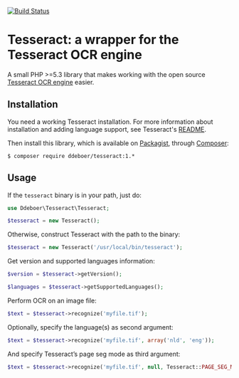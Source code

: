 [![Build Status](https://travis-ci.org/ddeboer/tesseract.png?branch=master)](https://travis-ci.org/ddeboer/tesseract)

Tesseract: a wrapper for the Tesseract OCR engine
================================================

A small PHP >=5.3 library that makes working with the open source [Tesseract OCR engine](https://code.google.com/p/tesseract-ocr/) 
easier.

Installation
------------

You need a working Tesseract installation. For more information about 
installation and adding language support, see Tesseract's [README](https://code.google.com/p/tesseract-ocr/wiki/ReadMe).

Then install this library, which is available on [Packagist](http://packagist.org/packages/ddeboer/tesseract),
through [Composer](http://getcomposer.org/):

    $ composer require ddeboer/tesseract:1.*

Usage
-----

If the `tesseract` binary is in your path, just do:

```php
use Ddeboer\Tesseract\Tesseract;

$tesseract = new Tesseract();
```

Otherwise, construct Tesseract with the path to the binary:

```php
$tesseract = new Tesseract('/usr/local/bin/tesseract');
```

Get version and supported languages information:

```php
$version = $tesseract->getVersion();

$languages = $tesseract->getSupportedLanguages();
```

Perform OCR on an image file:

```php
$text = $tesseract->recognize('myfile.tif');
```

Optionally, specify the language(s) as second argument:

```php
$text = $tesseract->recognize('myfile.tif', array('nld', 'eng'));
```

And specify Tesseract’s page seg mode as third argument:

```php
$text = $tesseract->recognize('myfile.tif', null, Tesseract::PAGE_SEG_MODE_AUTOMATIC_OSD);
```
